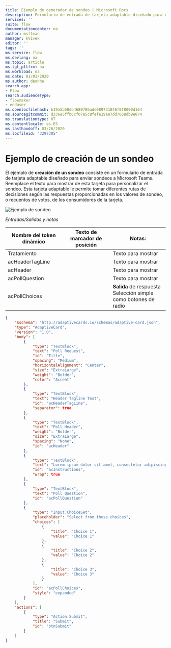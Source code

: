 ```yaml
---
title: Ejemplo de generador de sondeo | Microsoft Docs
description: Formulario de entrada de tarjeta adaptable diseñado para enviar sondeos a Microsoft Teams.
services: ''
suite: flow
documentationcenter: na
author: msftman
manager: kVivek
editor: ''
tags: ''
ms.service: flow
ms.devlang: na
ms.topic: article
ms.tgt_pltfrm: na
ms.workload: na
ms.date: 01/01/2020
ms.author: deonhe
search.app:
- Flow
search.audienceType:
- flowmaker
- enduser
ms.openlocfilehash: b19a5b58db4680786ade089731846f0f8000d164
ms.sourcegitcommit: d336e5ffb6cf07e5c8fefe19a87dd7668db9e074
ms.translationtype: HT
ms.contentlocale: es-ES
ms.lasthandoff: 03/26/2020
ms.locfileid: "3297305"
---
```

# <a name="create-a-poll-sample"></a>Ejemplo de creación de un sondeo

El ejemplo de **creación de un sondeo** consiste en un formulario de entrada de tarjeta adaptable diseñado para enviar sondeos a Microsoft Teams. Reemplace el texto para mostrar de esta tarjeta para personalizar el sondeo. Esta tarjeta adaptable le permite tomar diferentes rutas de decisiones según las respuestas proporcionadas en los valores de sondeo, o recuentos de votos, de los consumidores de la tarjeta.

![Ejemplo de sondeo](media/adaptive-cards/poll.png)

*Entradas/Salidas y notas*

| Nombre del token dinámico | Texto de marcador de posición | Notas:                                            |
|--------------------|------------------|---------------------------------------------------|
| Tratamiento              |                  | Texto para mostrar                                      |
| acHeaderTagLine    |                  | Texto para mostrar                                      |
| acHeader           |                  | Texto para mostrar                                      |
| acPollQuestion     |                  | Texto para mostrar                                      |
| acPollChoices      |                  | **Salida** de respuesta  <br> Selección simple como botones de radio|

``` json
{
    "$schema": "http://adaptivecards.io/schemas/adaptive-card.json",
    "type": "AdaptiveCard",
    "version": "1.0",
    "body": [
        {
            "type": "TextBlock",
            "text": "Poll Request",
            "id": "Title",
            "spacing": "Medium",
            "horizontalAlignment": "Center",
            "size": "ExtraLarge",
            "weight": "Bolder",
            "color": "Accent"
        },
        {
            "type": "TextBlock",
            "text": "Header Tagline Text",
            "id": "acHeaderTagLine",
            "separator": true
        },
        {
            "type": "TextBlock",
            "text": "Poll Header",
            "weight": "Bolder",
            "size": "ExtraLarge",
            "spacing": "None",
            "id": "acHeader"
        },
        {
            "type": "TextBlock",
            "text": "Lorem ipsum dolor sit amet, consectetur adipiscing elit. Integer vestibulum lorem eget neque sollicitudin, quis malesuada felis ultrices. ",
            "id": "acInstructions",
            "wrap": true
        },
        {
            "type": "TextBlock",
            "text": "Poll Question",
            "id": "acPollQuestion"
        },
        {
            "type": "Input.ChoiceSet",
            "placeholder": "Select from these choices",
            "choices": [
                {
                    "title": "Choice 1",
                    "value": "Choice 1"
                },
                {
                    "title": "Choice 2",
                    "value": "Choice 2"
                },
                {
                    "title": "Choice 3",
                    "value": "Choice 3"
                }
            ],
            "id": "acPollChoices",
            "style": "expanded"
        }
    ],
    "actions": [
        {
            "type": "Action.Submit",
            "title": "Submit",
            "id": "btnSubmit"
        }
    ]
}
```


